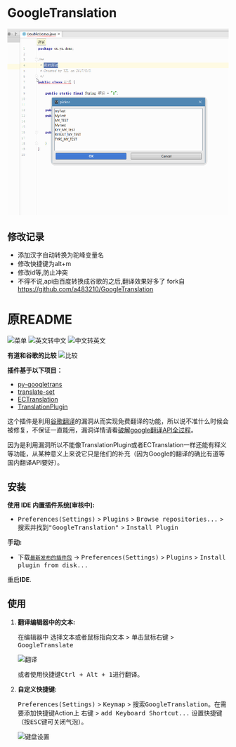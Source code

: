 # GoogleTranslation


![演示](https://github.com/yizeliang/TranslatePlugin/blob/google_translate/2.gif)

## 修改记录

- 添加汉字自动转换为驼峰变量名
- 修改快捷键为alt+m
- 修改id等,防止冲突
- 不得不说,api由百度转换成谷歌的之后,翻译效果好多了
fork自 https://github.com/a483210/GoogleTranslation

# 原README


![菜单](./images/editor_popup_menu.png)
![英文转中文](./images/entozh.png)
![中文转英文](./images/zhtoen.png)
  
**有道和谷歌的比较**
![比较](./images/compare.png)

**插件基于以下项目：**
- [py-googletrans](https://github.com/ssut/py-googletrans)
- [translate-set](https://github.com/lsj9383/translate-set)
- [ECTranslation](https://github.com/Skykai521/ECTranslation)
- [TranslationPlugin](https://github.com/YiiGuxing/TranslationPlugin)

这个插件是利用[谷歌翻译](https://translate.google.com)的漏洞从而实现免费翻译的功能，所以说不准什么时候会被修复，不保证一直能用，漏洞详情请看[破解google翻译API全过程](http://www.cnblogs.com/by-dream/p/6554340.html)。

因为是利用漏洞所以不能像TranslationPlugin或者ECTranslation一样还能有释义等功能，从某种意义上来说它只是他们的补充（因为Google的翻译的确比有道等国内翻译API要好）。

## 安装

**使用 IDE 内置插件系统[审核中]:**
- <kbd>Preferences(Settings)</kbd> > <kbd>Plugins</kbd> > <kbd>Browse repositories...</kbd> > <kbd>搜索并找到"GoogleTranslation"</kbd> > <kbd>Install Plugin</kbd>

**手动:**
- 下载[`最新发布的插件包`](https://github.com/a483210/GoogleTranslation/releases/latest) -> <kbd>Preferences(Settings)</kbd> > <kbd>Plugins</kbd> > <kbd>Install plugin from disk...</kbd>

重启**IDE**.

## 使用

1. **翻译编辑器中的文本:**

   在编辑器中 <kbd>选择文本或者鼠标指向文本</kbd> > <kbd>单击鼠标右键</kbd> > <kbd>GoogleTranslate</kbd>

   ![翻译](./images/editor_popup_menu.png)

   或者使用快捷键<kbd>Ctrl + Alt + 1</kbd>进行翻译。

2. **自定义快捷键:**

   <kbd>Preferences(Settings)</kbd> > <kbd>Keymap</kbd> > <kbd>搜索GoogleTranslation</kbd>。在需要添加快捷键Action上 <kbd>右键</kbd> > <kbd>add Keyboard Shortcut...</kbd> 设置快捷键（按<kbd>ESC</kbd>键可关闭气泡）。

   ![键盘设置](./images/keymap.png)
